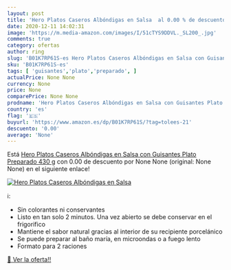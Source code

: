 ```yaml
---
layout: post
title: 'Hero Platos Caseros Albóndigas en Salsa  al 0.00 % de descuento'
date: 2020-12-11 14:02:31
image: 'https://m.media-amazon.com/images/I/51cTYS9DDVL._SL200_.jpg'
comments: true
category: ofertas
author: ring
slug: 'B01K7RP61S-es Hero Platos Caseros Albóndigas en Salsa con Guisantes...'
sku: 'B01K7RP61S-es'
tags: [ 'guisantes','plato','preparado', ]
actualPrice: None None
currency: None
price: None
comparePrice: None None
prodname: 'Hero Platos Caseros Albóndigas en Salsa con Guisantes Plato Preparado 430 g'
country: 'es'
flag: '🇪🇸'
buyurl: 'https://www.amazon.es/dp/B01K7RP61S/?tag=tolees-21'
descuento: '0.00'
average: 'None'
---
```


Está [Hero Platos Caseros Albóndigas en Salsa con Guisantes Plato Preparado 430 g](https://www.amazon.es/dp/B01K7RP61S/?tag=tolees-21) con 0.00 de descuento por None None (original: None None) en el siguiente enlace!

[![Hero Platos Caseros Albóndigas en Salsa ](https://m.media-amazon.com/images/I/51cTYS9DDVL._SL200_.jpg)](https://www.amazon.es/dp/B01K7RP61S/?tag=tolees-21)

ℹ️:

- Sin colorantes ni conservantes
- Listo en tan solo 2 minutos. Una vez abierto se debe conservar en el frigorifico
- Mantiene el sabor natural gracias al interior de su recipiente porcelánico
- Se puede preparar al baño maría, en microondas o a fuego lento
- Formato para 2 raciones

[🛒 Ver la oferta!!](https://www.amazon.es/dp/B01K7RP61S/?tag=tolees-21)
